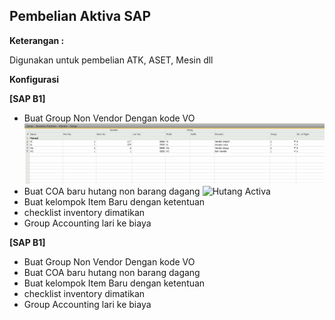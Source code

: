 ## Pembelian Aktiva SAP 

**Keterangan :**

Digunakan untuk pembelian ATK, ASET, Mesin dll



**Konfigurasi**

**[SAP B1]**

* Buat Group Non Vendor Dengan kode VO
![Vendor Numbering](img/vendor_numbering.png)
* Buat COA baru hutang non barang dagang
![Hutang Activa](img/coa_hutangactiva.png.png)
* Buat kelompok Item Baru dengan ketentuan 
* checklist inventory dimatikan
* Group Accounting lari ke biaya

**[SAP B1]**

* Buat Group Non Vendor Dengan kode VO
* Buat COA baru hutang non barang dagang
* Buat kelompok Item Baru dengan ketentuan 
* checklist inventory dimatikan
* Group Accounting lari ke biaya

